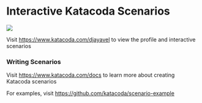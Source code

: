 # Interactive Katacoda Scenarios

[![](http://shields.katacoda.com/katacoda/djayavel/count.svg)](https://www.katacoda.com/djayavel "Get your profile on Katacoda.com")

Visit https://www.katacoda.com/djayavel to view the profile and interactive scenarios

### Writing Scenarios
Visit https://www.katacoda.com/docs to learn more about creating Katacoda scenarios

For examples, visit https://github.com/katacoda/scenario-example
